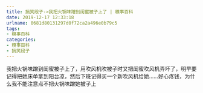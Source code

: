 ```yaml
---
title: 搞笑段子->我把火锅味蹭到闺蜜被子上了 | 糗事百科
date: 2019-12-17 12:33:18
urlname: 0681d80131297d0f72ca2a496e0b79c5
tags: 
- 糗事百科
categories:
- 糗事百科
- 搞笑段子
---
```

我把火锅味蹭到闺蜜被子上了，用吹风机吹被子时又把闺蜜吹风机弄坏了，明早要记得把她床单拿到阳台凉，然后下班记得买一个新吹风机给她……好心疼钱，为什么我不能注意点不把火锅味蹭她被子上


